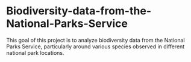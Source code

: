 # Biodiversity-data-from-the-National-Parks-Service
This goal of this project is to analyze biodiversity data from the National Parks Service, particularly around various species observed in different national park locations.
